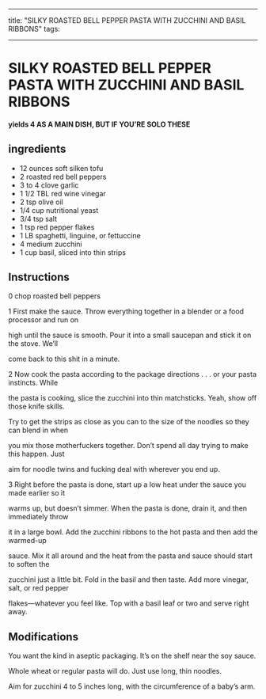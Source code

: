 
---
title: "SILKY ROASTED BELL PEPPER PASTA WITH ZUCCHINI AND BASIL RIBBONS"
tags:

---
# SILKY ROASTED BELL PEPPER PASTA WITH ZUCCHINI AND BASIL RIBBONS



#### yields  4 AS A MAIN DISH, BUT IF YOU’RE SOLO THESE


## ingredients
* 12 ounces soft silken tofu 
* 2 roasted red bell peppers 
* 3 to 4 clove garlic 
* 1 1/2 TBL red wine vinegar 
* 2 tsp olive oil 
* 1/4 cup nutritional yeast 
* 3/4 tsp salt 
* 1 tsp red pepper flakes 
* 1 LB spaghetti, linguine, or fettuccine 
* 4 medium zucchini 
* 1 cup basil, sliced into thin strips 



## Instructions
0 chop roasted bell peppers

1 First make the sauce. Throw everything together in a blender or a food processor and run on

high until the sauce is smooth. Pour it into a small saucepan and stick it on the stove. We’ll

come back to this shit in a minute.

2 Now cook the pasta according to the package directions . . . or your pasta instincts. While

the pasta is cooking, slice the zucchini into thin matchsticks. Yeah, show off those knife skills.

Try to get the strips as close as you can to the size of the noodles so they can blend in when

you mix those motherfuckers together. Don’t spend all day trying to make this happen. Just

aim for noodle twins and fucking deal with wherever you end up.

3 Right before the pasta is done, start up a low heat under the sauce you made earlier so it

warms up, but doesn’t simmer. When the pasta is done, drain it, and then immediately throw

it in a large bowl. Add the zucchini ribbons to the hot pasta and then add the warmed-up

sauce. Mix it all around and the heat from the pasta and sauce should start to soften the

zucchini just a little bit. Fold in the basil and then taste. Add more vinegar, salt, or red pepper

flakes—whatever you feel like. Top with a basil leaf or two and serve right away.



## Modifications
You want the kind in aseptic packaging. It’s on the shelf near the soy sauce.

 Whole wheat or regular pasta will do. Just use long, thin noodles.

 Aim for zucchini 4 to 5 inches long, with the circumference of a baby’s arm.




